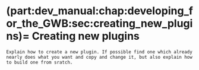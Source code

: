 (part:dev_manual:chap:developing_for_the_GWB:sec:creating_new_plugins)=
Creating new plugins
====================

```{todo}
Explain how to create a new plugin. If possible find one which already nearly does what you want and copy and change it, but also explain how to build one from sratch.
```